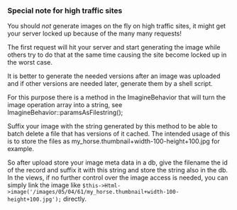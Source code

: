### Special note for high traffic sites ###

You should *not* generate images on the fly on high traffic sites, it might get your server locked up because of the many many requests!

The first request will hit your server and start generating the image while others try to do that at the same time causing the site become locked up in the worst case.

It is better to generate the needed versions after an image was uploaded and if other versions are needed later, generate them by a shell script.

For this purpose there is a method in the ImagineBehavior that will turn the image operation array into a string, see ImagineBehavior::paramsAsFilestring();

Suffix your image with the string generated by this method to be able to batch delete a file that has versions of it cached. The intended usage of this is to store the files as my_horse.thumbnail+width-100-height+100.jpg for example.

So after upload store your image meta data in a db, give the filename the id of the record and suffix it with this string and store the string also in the db. In the views, if no further control over the image access is needed, you can simply link the image like `$this->Html->image('/images/05/04/61/my_horse.thumbnail+width-100-height+100.jpg');` directly.
